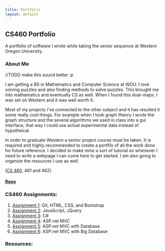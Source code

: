 ```yaml
---
title: Portfolio
layout: default
---
```

## CS460 Portfolio

A portfolio of software I wrote while taking the senior sequence at Western Oregon University.

### About Me
//TODO make this sound better :p

I am getting a BS in Mathematics and Computer Science at WOU. I love solving puzzles and also finding methods to solve puzzles. This brought me into mathematics and eventually CS as well. When I found this dual-major, I was set on Western and it was well worth it.

Most of my projects I've connected to the other subject and it has resulted it some really cool things. For example when I took graph theory I wrote the graph structure and the several algorithms we used in class into a gui interface; that way I could use actual experimental data instead of hypotheical.

In order to graduate Western a senior project course must be taken. It is required and highly recommended to create a portfilo of all the work done for future reference. I decided to make mine a sort of tutorial so whenever I need to write a webpage I can come here to get started. I am also going to organize the resources I use as well.

([CS 460](http://www.wou.edu/~morses/classes/cs46x/index.html), 461 and 462).

#### [Repo](https://bitbucket.org/blakebauer/cs460/overview)

### CS460 Assignments:

1. [Assignment 1](cs460/hw1): Git, HTML, CSS, and Bootstrap
2. [Assignment 2](cs460/hw2): JavaScript, JQuery
3. [Assignment 3](cs460/hw3): C#
4. [Assignment 4](cs460/hw4): ASP.net MVC
5. [Assignment 5](cs460/hw5): ASP.net MVC with Database
6. [Assignment 6](cs460/hw6): ASP.net MVC with Big Database

### Resources:

